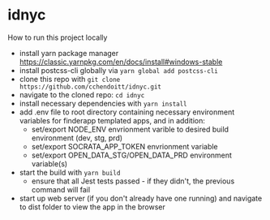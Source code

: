 # idnyc
How to run this project locally
 - install yarn package manager https://classic.yarnpkg.com/en/docs/install#windows-stable
 - install postcss-cli globally via `yarn global add postcss-cli`
 - clone this repo with `git clone https://github.com/cchendoitt/idnyc.git`
 - navigate to the cloned repo: `cd idnyc`
 - install necessary dependencies with `yarn install`
 - add .env file to root directory containing necessary environment variables for finderapp templated apps, and in addition:
   - set/export NODE_ENV envrionment varible to desired build environment (dev, stg, prd)
   - set/export SOCRATA_APP_TOKEN envrionment variable
   - set/export OPEN_DATA_STG/OPEN_DATA_PRD environment variable(s)
 - start the build with `yarn build`
   - ensure that all Jest tests passed - if they didn't, the previous command will fail
 - start up web server (if you don't already have one running) and navigate to dist folder to view the app in the browser
